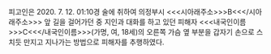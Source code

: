 피고인은 2020. 7. 12. 01:10경 술에 취하여 의정부시 <<<시아래주소>>>B<<</시아래주소>>> 앞 길을 걸어가던 중 지인과 대화를 하고 있던 피해자 <<<내국인이름>>>C<<</내국인이름>>>(가명, 여, 18세)의 오른쪽 가슴 옆 부분을 갑자기 손으로 스치듯 만지고 지나가는 방법으로 피해자를 추행하였다.